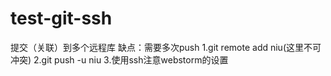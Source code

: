 # test-git-ssh
提交（关联）到多个远程库 缺点：需要多次push
1.git remote add niu(这里不可冲突) <url>
2.git push -u niu
3.使用ssh注意webstorm的设置
